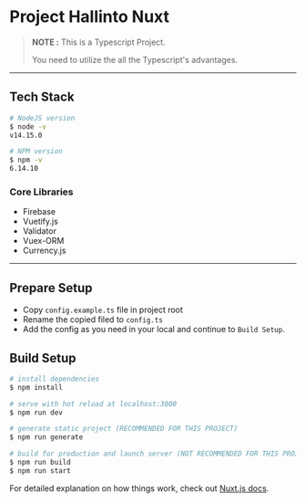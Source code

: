 # Project Hallinto Nuxt

> **NOTE :** This is a Typescript Project.
>
> You need to utilize the all the Typescript's advantages.

---

## Tech Stack

```bash
# NodeJS version
$ node -v
v14.15.0

# NPM version
$ npm -v
6.14.10
```

### Core Libraries

- Firebase
- Vuetify.js
- Validator
- Vuex-ORM
- Currency.js

---

## Prepare Setup

- Copy `config.example.ts` file in project root
- Rename the copied filed to `config.ts`
- Add the config as you need in your local and continue to `Build Setup`.

## Build Setup

```bash
# install dependencies
$ npm install

# serve with hot reload at localhost:3000
$ npm run dev

# generate static project (RECOMMENDED FOR THIS PROJECT)
$ npm run generate

# build for production and launch server (NOT RECOMMENDED FOR THIS PROJECT)
$ npm run build
$ npm run start
```

For detailed explanation on how things work, check out [Nuxt.js docs](https://nuxtjs.org).
